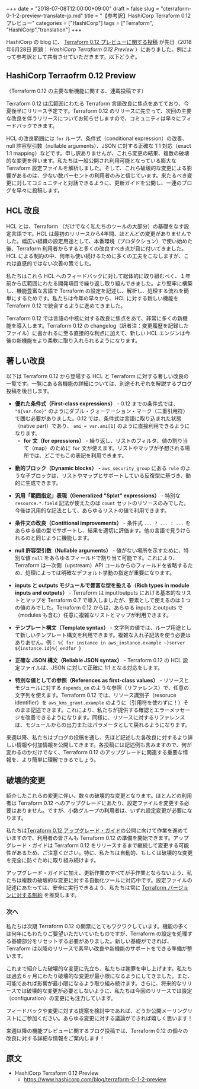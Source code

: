 ﻿+++
date = "2018-07-08T12:00:00+09:00"
draft = false
slug = "cterraform-0-1-2-preview-translate-jp.md"
title = "【参考訳】HashiCorp Terraform 0.12 プレビュー" 
categories = ["HashiCorp"]
tags = ["Terraform", "HashiCorp","translation"]
+++

HashiCorp の blog に、  [Terraform 0.12 プレビューに関する投稿](https://www.hashicorp.com/blog/terraform-0-1-2-preview) が先日（2018年6月28日 原題： _HashiCorp Terraform 0.12 Preview_ ）にありました。例によって参考訳として共有させていただきます。以下どうぞ。

## HashiCorp Terraofrm 0.12 Preview

<!--
This is the introductory post of the series highlighting new features in Terraform 0.12.
-->
（Terraform 0.12 の主要な新機能に関する、連載投稿です）

<!--
Terraform 0.12 focuses on major Terraform language improvements and will be released later this summer. We are communicating about Terraform 0.12 prior to release to highlight the upcoming improvements and so the community can provide early feedback.
-->
Terraform 0.12 は広範囲にわたる Terraform 言語改良に焦点をあてており、今夏後半にリリース予定です。Terraform 0.12 のリリースに先立って、次回の主要な改良を伴うリリースについてお知らせしますので、コミュニティは早々にフィードバックできます。

<!--
The improvements in HCL include for loops, conditional expression improvements, nullable arguments, an exact 1:1 mapping with JSON, and much more. Unfortunately, introducing these changes resulted in multiple breaking changes. We've analyzed a large corpus of publicly available Terraform configurations and believe these breaking changes will only impact a small percentage of users. We're publishing the upgrade guide and these blog posts early as a way to communicate with the community on these upcoming changes.
-->
HCL の改良範囲には `for` ループ、条件式（conditional expression）の改善、null 許容型引数（nullable arguments）、JSON に対する正確な 1:1 対応（exact 1:1 mapping）などです。申し訳ありませんが、これら変更の結果、複数の破壊的な変更を伴います。私たちは一般公開され利用可能となっている膨大な Terraform 設定ファイルを解析しました。そして、これら破壊的な変更による影響があるのは、少ない数パーセントの利用者のみと信じています。来たるべき変更に対してコミュニティと対話できるように、更新ガイドを公開し、一連のブログを早々に投稿します。

<!--
Improving HCL
-->
## HCL 改良

<!--
HCL, the underlying configuration language for Terraform (as well as most of our tools), has gone mostly unchanged in the 4 years since it was originally released. After years of production usage in a wide range of organizational settings, Terraform users have found many areas of the language that could use improvement. Attempting to make up for limitations in HCL over the years has yielded a number of clever but unintuitive workarounds.
-->
HCL とは、Terraform （だけでなく私たちのツールの大部分）の基礎をなす設定言語です。HCL は最初のリリースから4年間、ほとんどの変更がありませんでした。幅広い組織の設定用途として、本番環境（プロダクション）で使い始めた後、Terraform 利用者からすると多くの改良すべき点が目に付いてきました。HCL による制約の中、何年も使い続けるために多くの工夫をこなしますが、これは直感的ではない次善の策でした。

<!--
About a year ago, we began an effort of developing a major iteration to HCL to address this feedback holistically by building a more robust, feature-rich language to simplify the process of writing, analyzing, and processing Terraform configurations. Earlier this year, we began integrating this new iteration of HCL into what will become Terraform 0.12.
-->
私たちはこれら HCL へのフィードバックに対して総体的に取り組むべく、１年前から広範囲にわたる開発項目で繰り返し取り組んできました。より堅牢に構築し、機能豊富な言語で Terraform の設定を記述し、解析し、処理する流れを簡単にするためです。私たちは今年の早々から、HCL に対する新しい機能を Terraform 0.12 で統合するように進めてきました。

<!--
We're introducing over a dozen new improvements in Terraform 0.12 that focus on improving the core language. In addition to the immediate benefits that make it into the Terraform 0.12 changelog, the new HCL engine gives us much more flexibility to introduce new features in the future.
-->
Terraform 0.12 では言語の中核に対する改良に焦点をあて、非常に多くの新機能を導入します。Terraform 0.12 の changelog（訳者注：変更履歴を記録したファイル）に書かれるに至る直接的な利点に加えて、新しい HCL エンジンは今後の新機能をより柔軟に取り入れられるようになります。

<!--
Notable Improvements
-->
## 著しい改良

<!--
The list below shows the notable improvements in HCL and Terraform that will be present in Terraform 0.12. This list contains a basic description of each and follow-on blog posts will cover each in detail.
-->
以下は Terraform 0.12 から登場する HCL と Terraform に対する著しい改良の一覧です。一覧にある各機能の詳細については、別途それぞれを解説するブログ投稿を後日します。

<!--
    First-class expressions. Prior to 0.12, expressions had to be wrapped in interpolation sequences with double quotes, such as "${var.foo}". With 0.12, expressions are a native part of the language and can be used directly. Example: ami = var.ami[1]
        For expressions. A for expression is available for iterating and filtering lists and map values. This expression always can be used anywhere a list or map is expected.
-->
* **優れた条件式（First-class expressions）** - 0.12 までの条件式では、 `"${var.foo}"` のようにダブル・クォーテーション・マーク（二重引用符）で囲む必要がありました。0.12 では、条件式は言語に取り込まれた状態（native part）であり、 `ami = var.ami[1]` のように直接利用できるようになります。
  * **for 文（for epressions）** - 繰り返し、リストのフィルタ、値の割り当て（map）のために `for` 文が使えます。リストやマップが予想される場所では、どこでもこの表記を利用できます。

<!--
    Dynamic blocks. Child blocks such as rule in aws_security_group can now be dynamically generated based on lists/maps and support iteration.
-->
* **動的ブロック（Dynamic blocks）** - `aws_security_group` にある `rule` のような子ブロックは、リストやマップとサポートしている反復型に基づき、動的に生成できます。

<!--
    Generalized "Splat" expressions. The special resource.*.field syntax used to only work for resources with count set. This is now a generalized operator that works for any list value.
-->
* **汎用「範囲指定」表現（Generalized "Splat" expressions）** - 特別な `resource.*.field` 記法が使えたのは `count` セットのリソースのみでした。今後は汎用的な記法として、あらゆるリストの値で利用できます。

<!--
    Conditional improvements. The conditional operator ... ? ... : ... now supports any value type and lazily evaluates results, as those familiar with this operator in other languages would expect.
-->
* **条件文の改良（Contitional improvements）** - 条件式 `... ? ... : ...` をあらゆる値の型でサポートし、結果を適切に評価ます。他の言語で見うけられるのと同じように機能します。

<!--
    Nullable arguments. The special value null can now be assigned to any field to represent the absence of a value. This causes Terraform to omit the field from upstream API calls, which is important in some cases for triggering certain default behaviors.
-->
* **null 許容型引数（Nullable arguments）** - 値がない場所を示すために、特別な値 `null` をあらゆるフィールドで割り当て可能です。これにより、Terraform は一次側（upstream）API コールからのフィールドを省略するため、処理によっては明確なデフォルト挙動の指定が重要になります。

<!--
    Rich types in module inputs and outputs. Terraform has supported basic lists and maps as inputs/outputs since Terraform 0.7, but elements were limited to only simple values. Terraform 0.12 allows arbitrarily complex lists and maps for any inputs and outputs, including with modules.
-->
* **inputs と outputs モジュールで豊富な型を扱える（Rich types in module inputs and outputs）** - Terraform は input/outputs における基本的なリストとマップを Terraform 0.7 で導入しましたが、要素として使えるのは１つの値のみでした。Terraform 0.12 からは、あらゆる inputs とoutputs で（modules も含む）任意に複雑なリストとマップが利用できます。

<!--
    Template syntax. Within string values, a new template syntax can be used for looping without complex nested interpolation. Example: %{ for instance in aws_instance.example ~}server ${instance.id}%{ endfor }.
-->
* **テンプレート構文（Template syntax）** - 文字列の値では、ループ用途として新しいテンプレート構文を利用できます。複雑な入れ子記法を使う必要はありあせん。例： `%{ for instance in aws_instance.example ~}server ${instance.id}%{ endfor }`

<!--
    Reliable JSON syntax. Terraform 0.12 HCL configuration has an exact 1:1 mapping to and from JSON.
-->
* **正確な JSON 構文（Reliable JSON syntax）** - Terraform 0.12 の HCL 設定ファイルは、JSON に対して正確に 1:1 となる対応をします。

<!--
    References as first-class values. References to resources and modules for fields such as depends_on used to be arbitrary strings. In Terraform 0.12, the resource identifier can be used exactly such as aws_kms_grant.example (no quotes!). This improves the validation and error messages we can provide. Similarly, a resource reference can be returned from a module as an output or accepted as a parameter.
-->
* **特別な値としての参照（References as first-class values）** - リソースとモジュールに対する `depends_on` のような参照（リファレンス）で、任意の文字列を使えます。Terraform 0.12 では、リソース識別子（resoruce identifier）を `aws_kms_grant.example` のように（引用符を使わずに！）そのまま記述できます。これにより、私たちが提供する確認とエラーメッセージを改善できるようになります。同様に、リソースに対するリファレンスは、モジュールからの出力またはパラメータとして戻れるようになります。

<!--
Over the coming weeks we will publish blog posts going into more detail on each of the above improvements, plus a few more. Each post will include example snippets so you can more easily understand what has changed as well as any important information for upgrading to Terraform 0.12 related to that specific change.
-->
来週以降、私たちはブログの投稿を通し、先ほど記述した各改良に対するより詳しい情報や付加情報を公開してきます。各投稿には記述例も含みますので、何が変わるのかだけでなく、Terraform 0.12 のアップグレードに関連する重要な情報を、より簡単に理解できるでしょう。

<!--
Breaking Changes
-->
## 破壊的変更

<!--
Introducing these changes has resulted in a number of breaking changes. Most users will be able to upgrade to Terraform 0.12 with no configuration changes. However, a small group of users will need to modify their configurations in some way.
-->
紹介したこれらの変更に伴い、数々の破壊的な変更となります。ほとんどの利用者は Terraform 0.12 へのアップグレードにあたり、設定ファイルを変更する必要はありません。ですが、小数グループの利用者は、いずれ設定変更が必要になります。

<!--
We've published the work-in-progress Terraform 0.12 upgrade guide so that users can begin preparing for Terraform 0.12. Please note that this upgrade guide may continue to change prior to the release of Terraform 0.12. In particular, we're continuing to look for ways to automate or completely obviate some of the breaking changes.
-->
私たちは[Terraform 0.12 アップグレード・ガイド](https://www.terraform.io/upgrade-guides/0-12.html)の公開に向けて作業を進めていますので、利用者の皆さんも Terraform 0.12 の準備を開始できます。アップグレード・ガイドは Terraform 0.12 をリリースするまで継続して変更する可能性があるため、ご注意ください。特に、私たちは自動的、もしくは破壊的な変更を完全に防ぐために取り組み続けます。

<!--
In addition to the upgrade guide, we are working on automated tooling for some of the breaking changes so that the work isn't completely manual. As configurations are being written, we always recommend constraining the Terraform version for safe execution.
-->
アップグレード・ガイドに加え、更新作業のすべてが手作業とならないよう、私たちは複数の破壊的な変更に対する自動化ツールに対応中です。設定ファイルの記述にあたっては、安全に実行できるよう、私たちは常に [Terraform バージョンに対する制約](https://www.terraform.io/docs/configuration/terraform.html#specifying-a-required-terraform-version) を推奨します。

<!--
Next
-->
### 次へ

<!--
We're very excited about the improvements coming in Terraform 0.12. Many of these features have been requested for years, but they have required resetting the foundation of Terraform's configuration handling. With this new foundation in place, Terraform is poised to quickly improve and support new features over upcoming releases.
-->
私たちは次期 Terraform 0.12 の開票にとてもワクワクしています。機能の多くは何年にもわたりご要望いただいていたものですが、Terraform の設定を処理する基礎部分をリセットする必要がありました。新しい基礎ができれば、Terraform は以降のリリースで素早い改良や新機能のサポートをできる準備が整います。

<!--
We apologize in advance for the breaking changes that we've introduced. We've already minimized the number of breaking changes over the past 6 months, and we will continue to evaluate if we can lower the number. Further, we've focused on the configuration changes in this release with the intention that future releases will not require any breaking changes.
-->
これまで紹介した破壊的な変更に先立ち、私たちは謝罪を申し上げます。私たちは過去６ヶ月にわたり破壊的な変更が最小限になるようにしてきました。また、可能であれば影響が最小限になるよう取り組み続けます。さらに、将来的なリリースでは破壊的な変更が必要としないように、私たちは今回のリリースでは設定（configuration）の変更にも注力しています。

<!--
If you have any feedback or concerns about the changes proposed, please get in touch with us via the public mailing list. We're happy to discuss any of these changes!
-->
フィードバックや変更に対する提案を検討中であれば、どうか公開メーリングリストにご参加ください。あらゆる変更に対する議論ができれば嬉しく思います！

<!--
Over the coming weeks we'll publish feature preview blog posts diving into the individual improvements of Terraform 0.12!
-->
来週以降の機能プレビューに関するブログ投稿では、Terraform 0.12 の個々の改良に対する詳細な情報をご案内します！

## 原文

* HashiCorp Terraform 0.12 Preview
  * https://www.hashicorp.com/blog/terraform-0-1-2-preview

